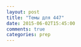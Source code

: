 ```yaml
---
layout: post
title: "Темы для 447"
date: 2015-06-02T15:45:00
comments: true
categories: prep
---
```

